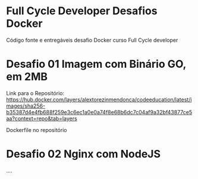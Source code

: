 # Full Cycle Developer Desafios Docker
Código fonte e entregáveis desafio Docker curso Full Cycle developer

# Desafio 01 Imagem com Binário GO, em 2MB
Link para o Repositório: https://hub.docker.com/layers/alextorezinmendonca/codeeducation/latest/images/sha256-b35387d4e4fb688f259e3c6ec1a0e0a74f8e68b6dc7c04af9a32bf43877ce5aa?context=repo&tab=layers

Dockerfile no repositório


# Desafio 02 Nginx com NodeJS

....
